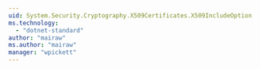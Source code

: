 ```yaml
---
uid: System.Security.Cryptography.X509Certificates.X509IncludeOption
ms.technology: 
  - "dotnet-standard"
author: "mairaw"
ms.author: "mairaw"
manager: "wpickett"
---
```

